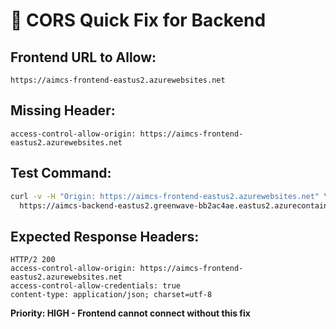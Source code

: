 # 🚨 CORS Quick Fix for Backend

## **Frontend URL to Allow:**
```
https://aimcs-frontend-eastus2.azurewebsites.net
```

## **Missing Header:**
```
access-control-allow-origin: https://aimcs-frontend-eastus2.azurewebsites.net
```

## **Test Command:**
```bash
curl -v -H "Origin: https://aimcs-frontend-eastus2.azurewebsites.net" \
  https://aimcs-backend-eastus2.greenwave-bb2ac4ae.eastus2.azurecontainerapps.io/health
```

## **Expected Response Headers:**
```
HTTP/2 200
access-control-allow-origin: https://aimcs-frontend-eastus2.azurewebsites.net
access-control-allow-credentials: true
content-type: application/json; charset=utf-8
```

**Priority: HIGH - Frontend cannot connect without this fix** 
